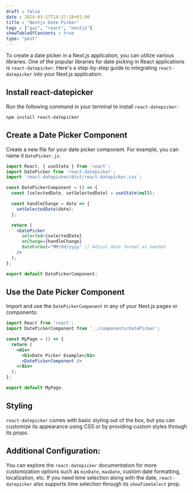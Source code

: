 ```yaml
--- 
draft : false
date : 2024-03-17T14:37:18+01:00
title : "Nextjs Date Picker"
tags : ["gui", "react", "nextjs"]
showTableOfContents : true
type: "post"
---
```


To create a date picker in a Next.js application, you can utilize various libraries. One of the popular libraries for date picking in React applications is `react-datepicker`. Here's a step-by-step guide to integrating `react-datepicker` into your Next.js application:

## Install react-datepicker
Run the following command in your terminal to install `react-datepicker`:
```
npm install react-datepicker
```

## Create a Date Picker Component
Create a new file for your date picker component. For example, you can name it `DatePicker.js`:
```jsx
import React, { useState } from 'react';
import DatePicker from 'react-datepicker';
import 'react-datepicker/dist/react-datepicker.css';

const DatePickerComponent = () => {
  const [selectedDate, setSelectedDate] = useState(null);

  const handleChange = date => {
    setSelectedDate(date);
  };

  return (
    <DatePicker
      selected={selectedDate}
      onChange={handleChange}
      dateFormat="MM/dd/yyyy" // Adjust date format as needed
    />
  );
};

export default DatePickerComponent;
```

## Use the Date Picker Component
Import and use the `DatePickerComponent` in any of your Next.js pages or components:
```jsx
import React from 'react';
import DatePickerComponent from '../components/DatePicker';

const MyPage = () => {
  return (
    <div>
      <h1>Date Picker Example</h1>
      <DatePickerComponent />
    </div>
  );
};

export default MyPage;
```

## Styling

`react-datepicker` comes with basic styling out of the box, but you can customize its appearance using CSS or by providing custom styles through its props.

## Additional Configuration:

You can explore the `react-datepicker` documentation for more customization options such as `minDate`, `maxDate`, custom date formatting, localization, etc.
If you need time selection along with the date, `react-datepicker` also supports time selection through its `showTimeSelect` prop.
